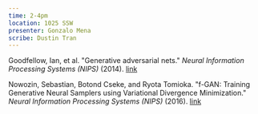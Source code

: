 ```yaml
---
time: 2-4pm
location: 1025 SSW
presenter: Gonzalo Mena
scribe: Dustin Tran
---
```


Goodfellow, Ian, et al. "Generative adversarial nets." _Neural Information Processing Systems (NIPS)_ (2014). [link](http://papers.nips.cc/paper/5423-generative-adversarial-nets.pdf)

Nowozin, Sebastian, Botond Cseke, and Ryota Tomioka. "f-GAN: Training Generative Neural Samplers using Variational Divergence Minimization." _Neural Information Processing Systems (NIPS)_ (2016). [link](http://arxiv.org/pdf/1606.00709)
